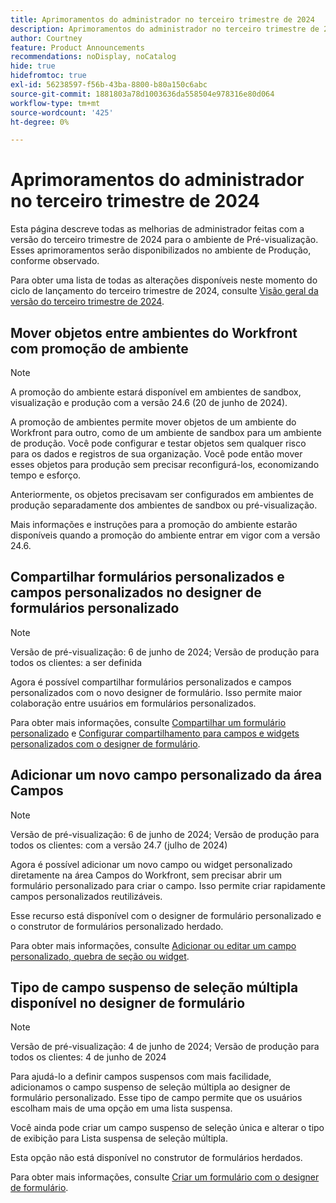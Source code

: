 ```yaml
---
title: Aprimoramentos do administrador no terceiro trimestre de 2024
description: Aprimoramentos do administrador no terceiro trimestre de 2024
author: Courtney
feature: Product Announcements
recommendations: noDisplay, noCatalog
hide: true
hidefromtoc: true
exl-id: 56238597-f56b-43ba-8800-b80a150c6abc
source-git-commit: 1881803a78d1003636da558504e978316e80d064
workflow-type: tm+mt
source-wordcount: '425'
ht-degree: 0%

---
```


# Aprimoramentos do administrador no terceiro trimestre de 2024

Esta página descreve todas as melhorias de administrador feitas com a versão do terceiro trimestre de 2024 para o ambiente de Pré-visualização. Esses aprimoramentos serão disponibilizados no ambiente de Produção, conforme observado.

Para obter uma lista de todas as alterações disponíveis neste momento do ciclo de lançamento do terceiro trimestre de 2024, consulte [Visão geral da versão do terceiro trimestre de 2024](/help/quicksilver/product-announcements/product-releases/24-q3-release-activity/24-q3-release-overview.md).

## Mover objetos entre ambientes do Workfront com promoção de ambiente

>[!NOTE]
>
>A promoção do ambiente estará disponível em ambientes de sandbox, visualização e produção com a versão 24.6 (20 de junho de 2024).

A promoção de ambientes permite mover objetos de um ambiente do Workfront para outro, como de um ambiente de sandbox para um ambiente de produção. Você pode configurar e testar objetos sem qualquer risco para os dados e registros de sua organização. Você pode então mover esses objetos para produção sem precisar reconfigurá-los, economizando tempo e esforço.

Anteriormente, os objetos precisavam ser configurados em ambientes de produção separadamente dos ambientes de sandbox ou pré-visualização.

Mais informações e instruções para a promoção do ambiente estarão disponíveis quando a promoção do ambiente entrar em vigor com a versão 24.6.

## Compartilhar formulários personalizados e campos personalizados no designer de formulários personalizado

>[!NOTE]
>
>Versão de pré-visualização: 6 de junho de 2024; Versão de produção para todos os clientes: a ser definida

Agora é possível compartilhar formulários personalizados e campos personalizados com o novo designer de formulário. Isso permite maior colaboração entre usuários em formulários personalizados.

Para obter mais informações, consulte [Compartilhar um formulário personalizado](/help/quicksilver/administration-and-setup/customize-workfront/create-manage-custom-forms/share-access-to-a-custom-form.md) e [Configurar compartilhamento para campos e widgets personalizados com o designer de formulário](/help/quicksilver/administration-and-setup/customize-workfront/create-manage-custom-forms/form-designer/manage-a-form/share-custom-fields.md).

## Adicionar um novo campo personalizado da área Campos

>[!NOTE]
>
>Versão de pré-visualização: 6 de junho de 2024; Versão de produção para todos os clientes: com a versão 24.7 (julho de 2024)

Agora é possível adicionar um novo campo ou widget personalizado diretamente na área Campos do Workfront, sem precisar abrir um formulário personalizado para criar o campo. Isso permite criar rapidamente campos personalizados reutilizáveis.

Esse recurso está disponível com o designer de formulário personalizado e o construtor de formulários personalizado herdado.

Para obter mais informações, consulte [Adicionar ou editar um campo personalizado, quebra de seção ou widget](/help/quicksilver/administration-and-setup/customize-workfront/create-manage-custom-forms/edit-a-custom-field.md).

## Tipo de campo suspenso de seleção múltipla disponível no designer de formulário

>[!NOTE]
>
>Versão de pré-visualização: 4 de junho de 2024; Versão de produção para todos os clientes: 4 de junho de 2024

Para ajudá-lo a definir campos suspensos com mais facilidade, adicionamos o campo suspenso de seleção múltipla ao designer de formulário personalizado. Esse tipo de campo permite que os usuários escolham mais de uma opção em uma lista suspensa.

Você ainda pode criar um campo suspenso de seleção única e alterar o tipo de exibição para Lista suspensa de seleção múltipla.

Esta opção não está disponível no construtor de formulários herdados.

Para obter mais informações, consulte [Criar um formulário com o designer de formulário](/help/quicksilver/administration-and-setup/customize-workfront/create-manage-custom-forms/form-designer/design-a-form/design-a-form.md).
